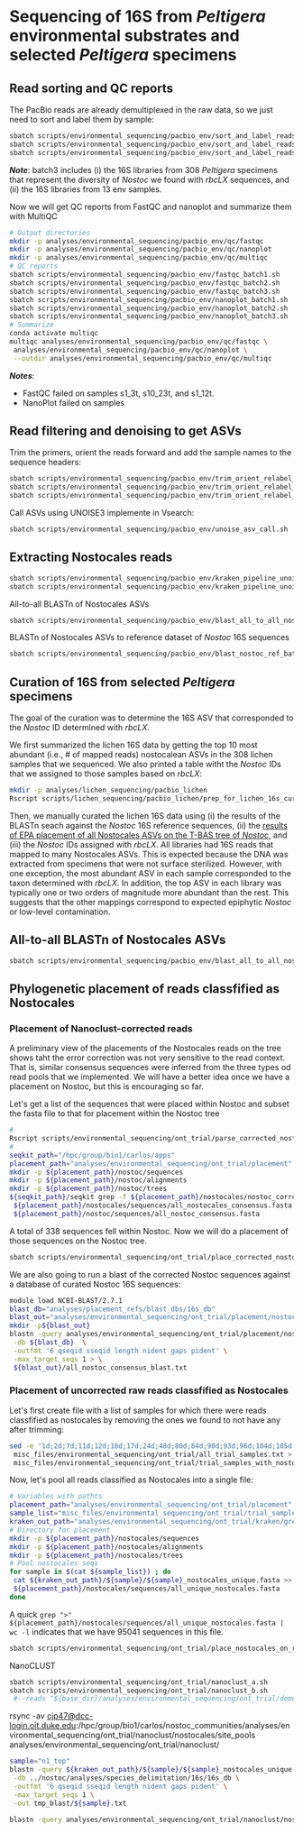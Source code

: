 # Sequencing of 16S from *Peltigera* environmental substrates and selected *Peltigera* specimens

## Read sorting and QC reports

The PacBio reads are already demultiplexed in the raw data, so we just need to sort and label them by sample:
```sh
sbatch scripts/environmental_sequencing/pacbio_env/sort_and_label_reads_batch1.sh
sbatch scripts/environmental_sequencing/pacbio_env/sort_and_label_reads_batch2.sh
sbatch scripts/environmental_sequencing/pacbio_env/sort_and_label_reads_batch3.sh
```
***Note***: batch3 includes (i) the 16S libraries from 308 *Peltigera* specimens that represent the diversity of *Nostoc* we found with *rbcLX* sequences, and (ii) the 16S libraries from 13 env samples.


Now we will get QC reports from FastQC and nanoplot and summarize them with MultiQC

```sh
# Output directories
mkdir -p analyses/environmental_sequencing/pacbio_env/qc/fastqc
mkdir -p analyses/environmental_sequencing/pacbio_env/qc/nanoplot
mkdir -p analyses/environmental_sequencing/pacbio_env/qc/multiqc
# QC reports
sbatch scripts/environmental_sequencing/pacbio_env/fastqc_batch1.sh
sbatch scripts/environmental_sequencing/pacbio_env/fastqc_batch2.sh
sbatch scripts/environmental_sequencing/pacbio_env/fastqc_batch3.sh
sbatch scripts/environmental_sequencing/pacbio_env/nanoplot_batch1.sh
sbatch scripts/environmental_sequencing/pacbio_env/nanoplot_batch2.sh
sbatch scripts/environmental_sequencing/pacbio_env/nanoplot_batch3.sh
# Summarize
conda activate multiqc
multiqc analyses/environmental_sequencing/pacbio_env/qc/fastqc \
 analyses/environmental_sequencing/pacbio_env/qc/nanoplot \
 --outdir analyses/environmental_sequencing/pacbio_env/qc/multiqc
```
***Notes***: 
- FastQC failed on samples s1_3t, s10_23t, and s1_12t.
- NanoPlot failed on samples

## Read filtering and denoising to get ASVs

Trim the primers, orient the reads forward and add the sample names to the sequence headers:
```sh
sbatch scripts/environmental_sequencing/pacbio_env/trim_orient_relabel_batch1.sh
sbatch scripts/environmental_sequencing/pacbio_env/trim_orient_relabel_batch2.sh
sbatch scripts/environmental_sequencing/pacbio_env/trim_orient_relabel_batch3.sh
```
Call ASVs using UNOISE3 implemente in Vsearch:

```sh
sbatch scripts/environmental_sequencing/pacbio_env/unoise_asv_call.sh
```

## Extracting Nostocales reads

```sh
sbatch scripts/environmental_sequencing/pacbio_env/kraken_pipeline_unoise.sh
sbatch scripts/environmental_sequencing/pacbio_env/kraken_pipeline_unoise_batch123.sh
```

All-to-all BLASTn of Nostocales ASVs

```sh
sbatch scripts/environmental_sequencing/pacbio_env/blast_all_to_all_nostocales_batch123.sh
```

BLASTn of Nostocales ASVs to reference dataset of *Nostoc* 16S sequences

```sh
sbatch scripts/environmental_sequencing/pacbio_env/blast_nostoc_ref_batch123.sh
```

## Curation of 16S from selected *Peltigera* specimens

The goal of the curation was to determine the 16S ASV that corresponded to the *Nostoc* ID determined with *rbcLX*. 

We first summarized the lichen 16S data by getting the top 10 most abundant (i.e., # of mapped reads) nostocalean ASVs in the 308 lichen samples that we sequenced. We also printed a table witht the *Nostoc* IDs that we assigned to those samples based on *rbcLX*:

```sh
mkdir -p analyses/lichen_sequencing/pacbio_lichen
Rscript scripts/lichen_sequencing/pacbio_lichen/prep_for_lichen_16s_curation.R
```

Then, we manually curated the lichen 16S data using (i) the results of the BLASTn seach against the *Nostoc* 16S reference sequences, (ii) the [results of EPA placement of all Nostocales ASVs on the T-BAS tree of *Nostoc*](https://tbas.cifr.ncsu.edu/tbas2_3/genetree.php?runnumber=PLU76GM7), and (iii) the *Nostoc* IDs assigned with *rbcLX*. All libraries had 16S reads that mapped to many Nostocales ASVs. This is expected because the DNA was extracted from specimens that were not surface sterilized. However, with one exception, the most abundant ASV in each sample corresponded to the taxon determined with *rbcLX*. In addition, the top ASV in each library was typically one or two orders of magnitude more abundant than the rest. This suggests that the other mappings correspond to expected epiphytic *Nostoc* or low-level contamination.

## All-to-all BLASTn of Nostocales ASVs

```sh
sbatch scripts/environmental_sequencing/pacbio_env/blast_all_to_all_nostocales_batch123.sh
```

## Phylogenetic placement of reads classfified as Nostocales

### Placement of Nanoclust-corrected reads

A preliminary view of the placements of the Nostocales reads on the tree shows taht the error correction was not very sensitive to the read context. That is, similar consensus sequences were inferred from the three types od read pools that we implemented. We will have a better idea once we have a placement on Nostoc, but this is encouraging so far.

Let's get a list of the sequences that were placed within Nostoc and subset the fasta file to that for placement within the Nostoc tree

```sh
#
Rscript scripts/environmental_sequencing/ont_trial/parse_corrected_nostocales_placements.R
#
seqkit_path="/hpc/group/bio1/carlos/apps"
placement_path="analyses/environmental_sequencing/ont_trial/placement"
mkdir -p ${placement_path}/nostoc/sequences
mkdir -p ${placement_path}/nostoc/alignments
mkdir -p ${placement_path}/nostoc/trees
${seqkit_path}/seqkit grep -f ${placement_path}/nostocales/nostoc_corrected_labels.txt \
 ${placement_path}/nostocales/sequences/all_nostocales_consensus.fasta > \
 ${placement_path}/nostoc/sequences/all_nostoc_consensus.fasta
```

A total of 338 sequences fell within Nostoc. Now we will do a placement of those sequences on the Nostoc tree.

```sh
sbatch scripts/environmental_sequencing/ont_trial/place_corrected_nostoc_on_ref.sh
```

We are also going to run a blast of the corrected Nostoc sequences against a database of curated Nostoc 16S sequences:

```sh
module load NCBI-BLAST/2.7.1
blast_db="analyses/placement_refs/blast_dbs/16s_db"
blast_out="analyses/environmental_sequencing/ont_trial/placement/nostoc/blast"
mkdir -p${blast_out}
blastn -query analyses/environmental_sequencing/ont_trial/placement/nostoc/sequences/all_nostoc_consensus.fasta \
 -db ${blast_db}  \
 -outfmt '6 qseqid sseqid length nident gaps pident' \
 -max_target_seqs 1 > \
 ${blast_out}/all_nostoc_consensus_blast.txt
```



### Placement of uncorrected raw reads classfified as Nostocales

Let's first create file with a list of samples for which there were reads classfified as nostocales by removing the ones we found to not have any after trimming:

```sh
sed -e '1d;2d;7d;11d;12d;16d;17d;24d;48d;80d;84d;90d;93d;96d;104d;105d' \
 misc_files/environmental_sequencing/ont_trial/all_trial_samples.txt > \
 misc_files/environmental_sequencing/ont_trial/trial_samples_with_nostocales.txt
```

Now, let's pool all reads classified as Nostocales into a single file:

```sh
# Variables with pathts
placement_path="analyses/environmental_sequencing/ont_trial/placement"
sample_list="misc_files/environmental_sequencing/ont_trial/trial_samples_with_nostocales.txt"
kraken_out_path="analyses/environmental_sequencing/ont_trial/kraken/greengenes/"
# Directory for placement
mkdir -p ${placement_path}/nostocales/sequences
mkdir -p ${placement_path}/nostocales/alignments
mkdir -p ${placement_path}/nostocales/trees
# Pool nostocales seqs
for sample in $(cat ${sample_list}) ; do
 cat ${kraken_out_path}/${sample}/${sample}_nostocales_unique.fasta >> \
 ${placement_path}/nostocales/sequences/all_unique_nostocales.fasta
done
```

A quick `grep ">" ${placement_path}/nostocales/sequences/all_unique_nostocales.fasta | wc -l` indicates that we have 95041 sequences in this file.

```sh
sbatch scripts/environmental_sequencing/ont_trial/place_nostocales_on_ref_16s.sh
```



NanoCLUST

```sh
sbatch scripts/environmental_sequencing/ont_trial/nanoclust_a.sh
sbatch scripts/environmental_sequencing/ont_trial/nanoclust_b.sh
 #--reads "${base_dir}/analyses/environmental_sequencing/ont_trial/demultiplex/reads/${sample}.fastq" \
```

rsync -av cjp47@dcc-login.oit.duke.edu:/hpc/group/bio1/carlos/nostoc_communities/analyses/environmental_sequencing/ont_trial/nanoclust/nostocales/site_pools analyses/environmental_sequencing/ont_trial/nanoclust/




```sh
sample="n1_top"
blastn -query ${kraken_out_path}/${sample}/${sample}_nostocales_unique.fasta \
 -db ../nostoc/analyses/species_delimitation/16s/16s_db \
 -outfmt '6 qseqid sseqid length nident gaps pident' \
 -max_target_seqs 1 \
 -out tmp_blast/${sample}.txt
```

```sh
blastn -query analyses/environmental_sequencing/ont_trial/nanoclust/nostocales/site_pools/s15/s15_nostocales/cluster3/consensus_medaka.fasta/consensus.fasta  -db ../nostoc/analyses/species_delimitation/16s/16s_db  -outfmt '6 qseqid sseqid length nident gaps pident' -max_target_seqs 40
```
